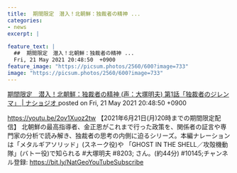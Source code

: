 ```yaml
---
title:  期間限定　潜入！北朝鮮：独裁者の精神 ...
categories:
- news
excerpt: |
  
feature_text: |
  ##  期間限定　潜入！北朝鮮：独裁者の精神 ...
  Fri, 21 May 2021 20:48:50  +0900
feature_image: "https://picsum.photos/2560/600?image=733"
image: "https://picsum.photos/2560/600?image=733"
---
```


[ 期間限定　潜入！北朝鮮：独裁者の精神 (声：大塚明夫) 第1話「独裁者のジレンマ」 | ナショジオ  ](https://asahi.5ch.net/test/read.cgi/nagaraplus/1621597730/)
posted on Fri, 21 May 2021 20:48:50  +0900

<!--more-->

https://youtu.be/2ov1Xuoz2tw 【2021年6月21日(月)20時までの期間限定配信】 北朝鮮の最高指導者、金正恩がこれまで行った政策を、関係者の証言や専門家の分析で読み解き、独裁者の思考の内側に迫るシリーズ。本編ナレーションは「メタルギアソリッド」(スネーク役)や 「GHOST IN THE SHELL／攻殻機動隊」(バトー役)で知られる #大塚明夫 #8203; さん。(約44分) #10145;チャンネル登録: https://bit.ly/NatGeoYouTubeSubscribe
